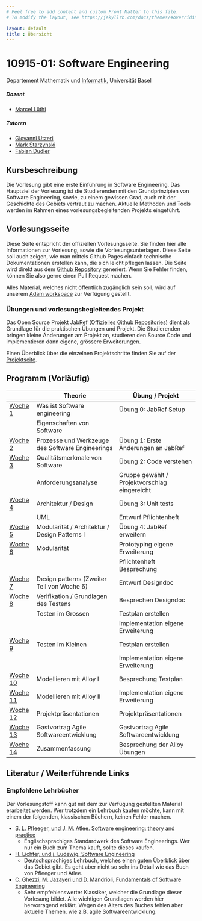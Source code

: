```yaml
---
# Feel free to add content and custom Front Matter to this file.
# To modify the layout, see https://jekyllrb.com/docs/themes/#overriding-theme-defaults

layout: default
title : Übersicht
---
```


# 10915-01: Software Engineering

Departement Mathematik und [Informatik](http://informatik.unibas.ch/), Universität Basel


##### Dozent
* [Marcel Lüthi](mailto:marcel.luethi@unibas.ch)

##### Tutoren

* [Giovanni Utzeri](mailto:giovanni.utzeri@unibas.ch)
* [Mark Starzynski](mailto:mark.starzynski@unibas.ch)
* [Fabian Dudler](mailto:fabian.dudler@unibas.ch)


## Kursbeschreibung

Die Vorlesung gibt eine erste Einführung in Software Engineering.
Das Hauptziel der Vorlesung ist die Studierenden mit den Grundprinzipien von Software Engineering, sowie, zu einem gewissen Grad, auch mit der Geschichte des Gebiets vertraut zu machen.
Aktuelle Methoden und Tools werden im Rahmen eines vorlesungsbegleitenden Projekts eingeführt.

## Vorlesungsseite

Diese Seite entspricht der offiziellen Vorlesungsseite. Sie finden hier alle Informationen zur Vorlesung, sowie die Vorlesungsunterlagen.
Diese Seite soll auch zeigen, wie man mittels Github Pages einfach technische Dokumentationen erstellen kann, die sich leicht pflegen lassen. Die Seite wird direkt aus dem [Github Repository](https://github.com/unibas-marcelluethi/software-engineering) generiert. Wenn Sie Fehler finden, können Sie also gerne einen Pull Request machen. 

Alles Material, welches nicht öffentlich zugänglich sein soll, wird auf unserem [Adam workspace](https://adam.unibas.ch/ilias.php?baseClass=ilrepositorygui&ref_id=1738211) zur Verfügung gestellt.



### Übungen und vorlesungsbegleitendes Projekt

Das Open Source Projekt JabRef [(Offizielles Github Repositories)](https://github.com/jabref/jabref) dient als Grundlage für die praktischen
Übungen und Projekt. Die Studierenden bringen kleine Änderungen am Projekt an, studieren den Source Code und implementieren dann eigene, grössere Erweiterungen.

Einen Überblick über die einzelnen Projektschritte finden Sie auf der [Projektseite](project/project-summary.html).

## Programm (Vorläufig)

|  | Theorie | Übung / Projekt 
|------| ----- | --------- |
|[Woche 1](./week1) | Was ist Software engineering  | Übung 0: JabRef Setup | 
|    | Eigenschaften von Software | | 
|[Woche 2](./week2) | Prozesse und Werkzeuge des Software Engineerings| Übung 1: Erste Änderungen an JabRef |
|[Woche 3](./week3) | Qualitätsmerkmale von Software  | Übung 2: Code verstehen | 
|    | Anforderungsanalyse | Gruppe gewählt / Projektvorschlag eingereicht | 
|[Woche 4](./week4) | Architektur / Design | Übung 3: Unit tests | 
|    | UML | Entwurf Pflichtenheft | 
|[Woche 5](./week5) | Modularität / Architektur / Design Patterns I | Übung 4: JabRef erweitern  | 
|[Woche 6](./week6)   | Modularität    | Prototyping eigene Erweiterung | 
|         |    |   Pflichtenheft Besprechung |
|[Woche 7](./week7) | Design patterns (Zweiter Teil von Woche 6) | Entwurf Designdoc |
|[Woche 8](./week8) | Verifikation / Grundlagen des Testens| Besprechen Designdoc  |
|                               |       Testen im Grossen            | Testplan erstellen  | 
|                               |                   | Implementation eigene Erweiterung  | 
|[Woche 9](./week9) | Testen im Kleinen | Testplan erstellen|
|                               |                   |  Implementation eigene Erweiterung | 
| [Woche 10](./week10) |  Modellieren mit Alloy I  | Besprechung Testplan |
| [Woche 11](./week11)    |Modellieren mit Alloy II  | Implementation eigene Erweiterung|
| [Woche 12](./week12)|    Projektpräsentationen | Projektpräsentationen   |
| [Woche 13](./week13) | Gastvortrag Agile Softwareentwicklung |Gastvortrag Agile Softwareentwicklung|
| [Woche 14](./week14) | Zusammenfassung | Besprechung der Alloy Übungen |


## Literatur / Weiterführende Links

### Empfohlene Lehrbücher

Der Vorlesungstoff kann gut mit dem zur Verfügung gestellten Material erarbeitet werden.
Wer trotzdem ein Lehrbuch kaufen möchte, kann mit einem der folgenden, klassischen Büchern, keinen Fehler machen. 

* [S. L. Pfleeger, und J. M. Atlee. Software engineering: theory and practice](https://www.pearson.com/us/higher-education/program/Pfleeger-Pfleeger-Software-Engineering-4-4th-Edition/PGM58925.html)
    * Englischsprachiges Standardwerk des Software Engineerings. Wer nur ein Buch zum Thema kauft, sollte dieses kaufen. 
* [H. Lichter, und j. Ludewig, Software Engineering](https://www.swc.rwth-aachen.de/se_buch/zweiteAuflage/)
    * Deutschsprachiges Lehrbuch, welches einen guten Überblick über das Gebiet gibt. Es geht aber nicht so sehr ins Detail wie das Buch von Pfleeger und Atlee.
* [C. Ghezzi, M. Jazayeri und D. Mandrioli, Fundamentals of Software Engineering](https://www.pearson.com/us/higher-education/program/Ghezzi-Fundamentals-of-Software-Engineering-2nd-Edition/PGM13112.html)
    * Sehr empfehlenswerter Klassiker, welcher die Grundlage dieser Vorlesung bildet. Alle wichtigen Grundlagen werden hier hervorragend erklärt. Wegen des Alters des Buches fehlen aber aktuelle Themen. wie z.B. agile Softwareentwicklung.

